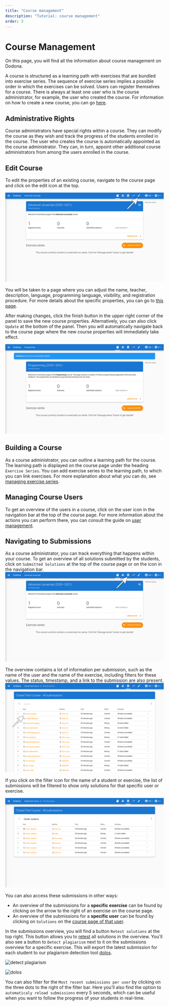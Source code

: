 ```yaml
---
title: "Course management"
description: "Tutorial: course management"
order: 3
---
```


# Course Management
On this page, you will find all the information about course management on Dodona.

A course is structured as a learning path with exercises that are bundled into exercise series. The sequence of exercise series implies a possible order in which the exercises can be solved. Users can register themselves for a course. There is always at least one user who is the course administrator, for example, the user who created the course. For information on how to create a new course, you can go [here](../creating-a-course/).

## Administrative Rights

Course administrators have special rights within a course. They can modify the course as they wish and track the progress of the students enrolled in the course. The user who creates the course is automatically appointed as the course administrator. They can, in turn, appoint other additional course administrators from among the users enrolled in the course.

## Edit Course

To edit the properties of an existing course, navigate to the course page and click on the edit icon at the top.

![edit course button](./staff.course_edit_button.png)

You will be taken to a page where you can adjust the name, teacher, description, language, programming language, visibility, and registration procedure. For more details about the specific properties, you can go to [this page](../creating-a-course/#course-properties).

After making changes, click the finish button in the upper right corner of the panel to save the new course properties. Alternatively, you can also click `Update` at the bottom of the panel. Then you will automatically navigate back to the course page where the new course properties will immediately take effect.

![image](./staff.course_after_edit.png)

## Building a Course

As a course administrator, you can outline a learning path for the course. The learning path is displayed on the course page under the heading `Exercise Series`. You can add exercise series to the learning path, to which you can link exercises. For more explanation about what you can do, see [managing exercise series](../exercise-series-management/).

## Managing Course Users

To get an overview of the users in a course, click on the user icon in the navigation bar at the top of the course page. For more information about the actions you can perform there, you can consult the guide on [user management](../user-management/).

## Navigating to Submissions

As a course administrator, you can track everything that happens within your course. To get an overview of all solutions submitted by the students, click on `Submitted Solutions` at the top of the course page or on the icon in the navigation bar.
![course solutions link](./staff.course_submissions_link.png)

The overview contains a lot of information per submission, such as the name of the user and the name of the exercise, including filters for these values. The status, timestamp, and a link to the submission are also present.
![filter submissions](./staff.course_submissions_filter.png)

If you click on the filter icon for the name of a student or exercise, the list of submissions will be filtered to show only solutions for that specific user or exercise.

![filtered submissions](./staff.course_submissions_filtered.png)

You can also access these submissions in other ways:

* An overview of the submissions for a **specific exercise** can be found by clicking on the arrow to the right of an exercise on the course page.
* An overview of the submissions for a **specific user** can be found by clicking on `Solutions` on the [course page of that user](../user-management/#tracking-students).

In the submissions overview, you will find a button `Retest solutions` at the top right. This button allows you to [retest](../exercise-series-management/#retest-solutions) all solutions in the overview.
You'll also see a button to `Detect plagiarism` next to it on the submissions overview for a specific exercise. This will export the latest submission for each student to our plagiarism detection tool [dolos](https://dolos.ugent.be/).

![detect plagiarism](./staff.course_submissions_plagiarism.png)

![dolos](./staff.dolos.png)

You can also filter for the `Most recent submissions per user` by clicking on the three dots to the right of the filter bar. Here you'll also find the option to `automaticaly reload submissions` every 5 seconds, which can be useful when you want to follow the progress of your students in real-time.
